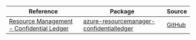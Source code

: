 | Reference | Package | Source |
|---|---|---|
|[Resource Management - Confidential Ledger](resourcemanager-confidentialledger-readme.md)|[azure-resourcemanager-confidentialledger](https://repo1.maven.org/maven2/com/azure/resourcemanager/azure-resourcemanager-confidentialledger)|[GitHub](https://github.com/Azure/azure-sdk-for-java/blob/main/sdk/confidentialledger/azure-resourcemanager-confidentialledger)|
